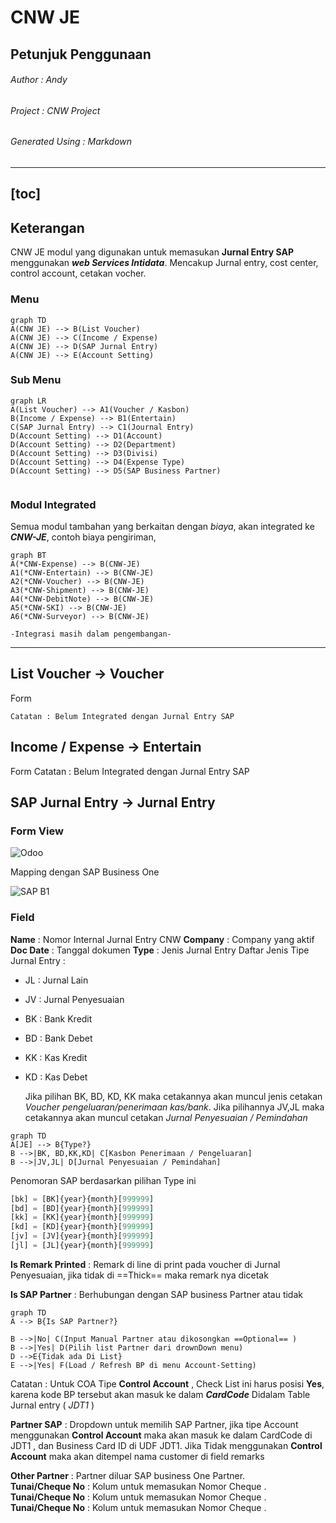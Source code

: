 # CNW JE
## Petunjuk Penggunaan

###### Author : Andy   
###### Project : CNW Project  
###### Generated Using : *Markdown*
  
---
[toc]
---
## Keterangan  

CNW JE modul yang digunakan untuk memasukan **Jurnal Entry SAP** menggunakan ***web Services Intidata***.  Mencakup Jurnal entry, cost center, control account, cetakan vocher.

### Menu 
```mermaid
graph TD
A(CNW JE) --> B(List Voucher)
A(CNW JE) --> C(Income / Expense)
A(CNW JE) --> D(SAP Jurnal Entry)
A(CNW JE) --> E(Account Setting)
```

### Sub Menu

```mermaid
graph LR
A(List Voucher) --> A1(Voucher / Kasbon)
B(Income / Expense) --> B1(Entertain)
C(SAP Jurnal Entry) --> C1(Journal Entry)
D(Account Setting) --> D1(Account)
D(Account Setting) --> D2(Department)
D(Account Setting) --> D3(Divisi)
D(Account Setting) --> D4(Expense Type)
D(Account Setting) --> D5(SAP Business Partner)


```
### Modul Integrated
Semua modul tambahan yang berkaitan dengan *biaya*, akan integrated ke ***CNW-JE***, contoh biaya pengiriman, 
```mermaid
graph BT
A(*CNW-Expense) --> B(CNW-JE)
A1(*CNW-Entertain) --> B(CNW-JE)
A2(*CNW-Voucher) --> B(CNW-JE)
A3(*CNW-Shipment) --> B(CNW-JE)
A4(*CNW-DebitNote) --> B(CNW-JE)
A5(*CNW-SKI) --> B(CNW-JE)
A6(*CNW-Surveyor) --> B(CNW-JE)
```
	-Integrasi masih dalam pengembangan- 
---  
## List Voucher -> Voucher

Form 

	Catatan : Belum Integrated dengan Jurnal Entry SAP

## Income / Expense -> Entertain
Form
	Catatan : Belum Integrated dengan Jurnal Entry SAP


## SAP Jurnal Entry -> Jurnal Entry

### Form View
![Odoo](https://www.dropbox.com/s/w8tgqavs7sjxsmu/WhatsApp%20Image%202021-04-27%20at%205.29.23%20PM.jpeg?dl=1)

Mapping dengan SAP Business One

![SAP B1](https://www.dropbox.com/s/md3aqf9uwd0sn2d/WhatsApp%20Image%202021-04-27%20at%205.29.24%20PM.jpeg?dl=1)



### Field 
**Name** : Nomor Internal Jurnal Entry CNW
**Company** : Company yang aktif
**Doc Date** : Tanggal dokumen
**Type** : Jenis Jurnal Entry
	Daftar Jenis Tipe Jurnal Entry :
* JL : Jurnal Lain
* JV : Jurnal Penyesuaian
* BK : Bank Kredit
* BD : Bank Debet
* KK : Kas Kredit
* KD : Kas Debet

	Jika pilihan BK, BD, KD, KK maka cetakannya akan muncul jenis cetakan *Voucher pengeluaran/penerimaan kas/bank*. Jika pilihannya JV,JL maka cetakannya akan muncul cetakan *Jurnal Penyesuaian / Pemindahan*

```mermaid
graph TD
A[JE] --> B{Type?}
B -->|BK, BD,KK,KD| C[Kasbon Penerimaan / Pengeluaran]
B -->|JV,JL| D[Jurnal Penyesuaian / Pemindahan]

```

Penomoran SAP berdasarkan pilihan Type ini 

```python
[bk] = [BK]{year}{month}[999999]
[bd] = [BD]{year}{month}[999999]
[kk] = [KK]{year}{month}[999999]
[kd] = [KD]{year}{month}[999999]
[jv] = [JV]{year}{month}[999999]
[jl] = [JL]{year}{month}[999999]
```

**Is Remark Printed** : Remark di line di print pada voucher di Jurnal Penyesuaian, jika tidak di ==Thick==  maka remark nya dicetak  

**Is SAP Partner** : Berhubungan dengan SAP business Partner atau tidak

```mermaid
graph TD
A --> B{Is SAP Partner?}

B -->|No| C(Input Manual Partner atau dikosongkan ==Optional== )
B -->|Yes| D(Pilih list Partner dari drownDown menu)
D -->E{Tidak ada Di List}
E -->|Yes| F(Load / Refresh BP di menu Account-Setting)
```
Catatan : Untuk COA Tipe **Control Account** ,  Check List ini harus posisi **Yes**, karena kode BP tersebut akan masuk ke dalam ***CardCode*** Didalam Table Jurnal entry (  *JDT1* )

**Partner SAP** : Dropdown untuk memilih SAP Partner, jika tipe Account menggunakan **Control Account**  maka akan masuk ke dalam CardCode di JDT1 , dan Business Card ID di UDF JDT1.  Jika Tidak menggunakan **Control Account** maka akan ditempel nama customer di field remarks

**Other Partner** : Partner diluar SAP business One Partner.  
**Tunai/Cheque No** : Kolum untuk memasukan Nomor Cheque .  
**Tunai/Cheque No** : Kolum untuk memasukan Nomor Cheque .  
**Tunai/Cheque No** : Kolum untuk memasukan Nomor Cheque .  









<!--stackedit_data:
eyJoaXN0b3J5IjpbLTU1NTg5MjQ1NSwtMTU0OTM5MTIyMSwtMT
c4MzM4NjI3NSwtMjA0ODIzMzE0MSwtMTQ4Mjg1MDAwOCwtNjg4
MjUxMjEyLC04OTU2NDcyNzIsMTEwMDgzODc2NiwtMTE2MDA3MT
Q1OSwxODU4MDQzMTgsMzAzMTgzMTEsLTQxMjIyMTY2MSwxMDc3
MTgwNDIwLC0xNzAzOTk1ODk3LC0xOTU1MDk0ODgyLDQzMDY4OT
AxMSwtMjA4ODc0NjYxMl19
-->
